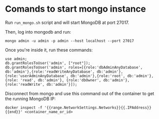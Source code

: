 # Comands to start mongo instance

Run `run_mongo.sh` script and will start MongoDB at port 27017.

Then, log into mongodb and run:

`mongo admin -u admin -p admin --host localhost --port 27017`

Once you're inside it, run these commands:

```
use admin;
db.grantRolesToUser('admin', ["root"]);
db.grantRolesToUser('admin', roles=[{role:'dbAdminAnyDatabase', db:'admin'},{role:'readWriteAnyDatabase', db:'admin'},{role:'userAdminAnyDatabase', db:'admin'},{role:'root', db:'admin'}, {role: 'read', db:'admin'}, {role:'dbOwner', db:'admin'},{role:'readWrite', db:'admin'}]);
```

Disconnect from mongo and use this command out of the container to get the running MongoDB IP:

```docker inspect -f '{{range.NetworkSettings.Networks}}{{.IPAddress}}{{end}}' <container_name_or_id>```
